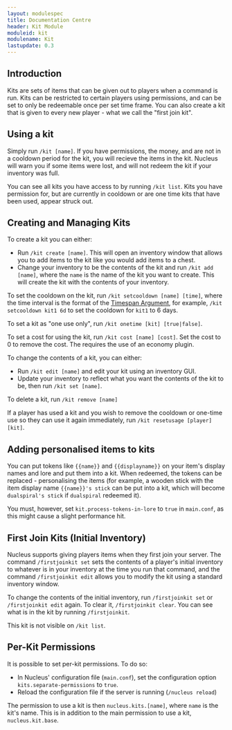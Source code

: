 ```yaml
---
layout: modulespec
title: Documentation Centre
header: Kit Module
moduleid: kit
modulename: Kit
lastupdate: 0.3
---
```


## Introduction

Kits are sets of items that can be given out to players when a command is run. Kits can be restricted to certain players
using permissions, and can be set to only be redeemable once per set time frame. You can also create a kit that is given to
every new player - what we call the "first join kit".

## Using a kit

Simply run `/kit [name]`. If you have permissions, the money, and are not in a cooldown period for the kit, you will
recieve the items in the kit. Nucleus will warn you if some items were lost, and will not redeem the kit if your inventory
was full.

You can see all kits you have access to by running `/kit list`. Kits you have permission for, but are currently in cooldown
or are one time kits that have been used, appear struck out.

## Creating and Managing Kits

To create a kit you can either:

* Run `/kit create [name]`. This will open an inventory window that allows you to add items to the kit like you would add items to a chest.
* Change your inventory to be the contents of the kit and run `/kit add [name]`, where the `name` is the name of the kit you want to create. This will create the kit with the
 contents of your inventory.

To set the cooldown on the kit, run `/kit setcooldown [name] [time]`, where the time interval is the format of the [Timespan Argument](../arguments.html#timespan),
for example, `/kit setcooldown kit1 6d` to set the cooldown for `kit1` to 6 days.

To set a kit as "one use only", run `/kit onetime [kit] [true|false]`.

To set a cost for using the kit, run `/kit cost [name] [cost]`. Set the cost to 0 to remove the cost. The requires the use
of an economy plugin.

To change the contents of a kit, you can either:

* Run `/kit edit [name]` and edit your kit using an inventory GUI.
* Update your inventory to reflect what you want the contents of the kit to be, then run `/kit set [name]`.

To delete a kit, run `/kit remove [name]`

If a player has used a kit and you wish to remove the cooldown or one-time use so they can use it again immediately, run
`/kit resetusage [player] [kit]`.

## Adding personalised items to kits

You can put tokens like `{{name}}` and `{{displayname}}` on your item's display names and lore and put them into a kit. 
When redeemed, the tokens can be replaced - personalising the items (for example, a wooden stick with the item display name 
`{{name}}'s stick` can be put into a kit, which will become `dualspiral's stick` if `dualspiral` redeemed it).

You must, however, set `kit.process-tokens-in-lore` to `true` in `main.conf`, as this might cause a slight performance hit.

## First Join Kits (Initial Inventory)

Nucleus supports giving players items when they first join your server. The command `/firstjoinkit set` sets the contents
of a player's initial inventory to whatever is in your inventory at the time you run that command, and the command `/firstjoinkit edit`
allows you to modify the kit using a standard inventory window. 

To change the contents of the initial inventory, run `/firstjoinkit set` or `/firstjoinkit edit` again. 
To clear it, `/firstjoinkit clear`. You can see what is in the kit by running `/firstjoinkit`. 

This kit is not visible on `/kit list`.

## Per-Kit Permissions

It is possible to set per-kit permissions. To do so:

* In Nucleus' configuration file (`main.conf`), set the configuration option `kits.separate-permissions` to `true`.
* Reload the configuration file if the server is running (`/nucleus reload`)

The permission to use a kit is then `nucleus.kits.[name]`, where `name` is the kit's name. This is in addition to the main
permission to use a kit, `nucleus.kit.base`.
